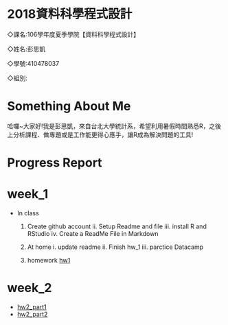 # 2018資料科學程式設計

◇課名:106學年度夏季學院【資料科學程式設計】

◇姓名:彭思凱

◇學號:410478037

◇組別:

# Something About Me
哈囉~大家好!我是彭思凱，來自台北大學統計系，希望利用暑假時間熟悉R，之後上分析課程、做專題或是工作能更得心應手，讓R成為解決問題的工具!

# Progress Report

# week_1

- In class
	1. Create github account
		 ii. Setup Readme and file
		iii. install R and RStudio
		 iv. Create a ReadMe File in Markdown 
	2. At home
		  i. update readme
		 ii. Finish hw_1
		iii. parctice Datacamp


	3. homework
[hw1](https://ashley3477.github.io/R_2018Summer/Week_1/hw1.html)

# week_2

- [hw2_part1](https://ashley3477.github.io/R_2018Summer/Week_2/task1.html)
- [hw2_part2]()
